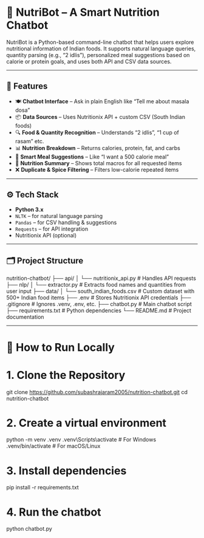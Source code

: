 # 🥗 NutriBot – A Smart Nutrition Chatbot

NutriBot is a Python-based command-line chatbot that helps users explore nutritional information of Indian foods. It supports natural language queries, quantity parsing (e.g., “2 idlis”), personalized meal suggestions based on calorie or protein goals, and uses both API and CSV data sources.

---

## 📌 Features

- 🍽️ **Chatbot Interface** – Ask in plain English like “Tell me about masala dosa”
- 📦 **Data Sources** – Uses Nutritionix API + custom CSV (South Indian foods)
- 🔍 **Food & Quantity Recognition** – Understands “2 idlis”, “1 cup of rasam” etc.
- 📊 **Nutrition Breakdown** – Returns calories, protein, fat, and carbs
- 🧠 **Smart Meal Suggestions** – Like “I want a 500 calorie meal”
- 🧾 **Nutrition Summary** – Shows total macros for all requested items
- ❌ **Duplicate & Spice Filtering** – Filters low-calorie repeated items

---

## ⚙️ Tech Stack

- **Python 3.x**
- `NLTK` – for natural language parsing
- `Pandas` – for CSV handling & suggestions
- `Requests` – for API integration
- Nutritionix API (optional)

---

## 🗂 Project Structure
nutrition-chatbot/
├── api/
│ └── nutritionix_api.py # Handles API requests
├── nlp/
│ └── extractor.py # Extracts food names and quantities from user input
├── data/
│ └── south_indian_foods.csv # Custom dataset with 500+ Indian food items
├── .env # Stores Nutritionix API credentials
├── .gitignore # Ignores .venv, .env, etc.
├── chatbot.py # Main chatbot script
├── requirements.txt # Python dependencies
└── README.md # Project documentation



---

# 🚀 How to Run Locally

# 1. Clone the Repository
git clone https://github.com/subashrajaram2005/nutrition-chatbot.git
cd nutrition-chatbot

# 2. Create a virtual environment
python -m venv .venv
.venv\Scripts\activate   # For Windows
.venv/bin/activate  # For macOS/Linux

# 3. Install dependencies
pip install -r requirements.txt

# 4. Run the chatbot
python chatbot.py





